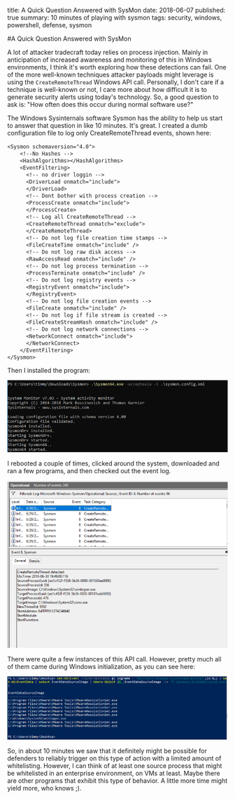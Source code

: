 title: A Quick Question Answered with SysMon
date: 2018-06-07
published: true 
summary: 10 minutes of playing with sysmon
tags: security, windows, powershell, defense, sysmon 

#A Quick Question Answered with SysMon

A lot of attacker tradecraft today relies on process injection. Mainly in anticipation of increased awareness and monitoring of this in Windows environments, I think it's worth exploring how these detections can fail. One of the more well-known techniques attacker payloads might leverage is using the `CreateRemoteThread` Windows API call. Personally, I don't care if a technique is well-known or not, I care more about how difficult it is to generate security alerts using today's technology. So, a good question to ask is: "How often does this occur during normal software use?"

The Windows Sysinternals software Sysmon has the ability to help us start to answer that question in like 10 minutes. It's great. I created a dumb configuration file to log only CreateRemoteThread events, shown here:

    <Sysmon schemaversion="4.0">
        <!--No Hashes -->
        <HashAlgorithms></HashAlgorithms>
        <EventFiltering>
          <!-- no driver loggin -->
          <DriverLoad onmatch="include">
          </DriverLoad>
          <!-- Dont bother with process creation -->
          <ProcessCreate onmatch="include">
          </ProcessCreate>
          <!-- Log all CreateRemoteThread -->
          <CreateRemoteThread onmatch="exclude">
          </CreateRemoteThread>
          <!-- Do not log file creation time stamps -->
          <FileCreateTime onmatch="include" />
          <!-- Do not log raw disk access -->
          <RawAccessRead onmatch="include" />
          <!-- Do not log process termination -->
          <ProcessTerminate onmatch="include" />
          <!-- Do not log registry events -->
          <RegistryEvent onmatch="include">
          </RegistryEvent>
          <!-- Do not log file creation events -->
          <FileCreate onmatch="include" />
          <!-- Do not log if file stream is created -->
          <FileCreateStreamHash onmatch="include" />
          <!-- Do not log network connections -->
          <NetworkConnect onmatch="include">
          </NetworkConnect>
        </EventFiltering>
    </Sysmon>

Then I installed the program:

![install](/static/blog/2018/sysmoninstall.png)

I rebooted a couple of times, clicked around the system, downloaded and ran a few programs, and then checked out the event log.

![events](/static/blog/2018/sysmonevents.png)

There were quite a few instances of this API call. However, pretty much all of them came during Windows initialization, as you can see here:

![excludecsrss](/static/blog/2018/excludecsrss.png)

So, in about 10 minutes we saw that it definitely might be possible for defenders to reliably trigger on this type of action with a limited amount of whitelisting. However, I can think of at least one source process that might be whitelisted in an enterprise environment, on VMs at least. Maybe there are other programs that exhibit this type of behavior. A little more time might yield more, who knows ;).
